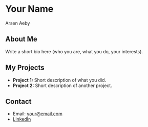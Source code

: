# Your Name

Arsen Aeby

## About Me
Write a short bio here (who you are, what you do, your interests).

## My Projects
- **Project 1:** Short description of what you did.
- **Project 2:** Short description of another project.

## Contact
- Email: your@email.com
- [LinkedIn](https://www.linkedin.com)

